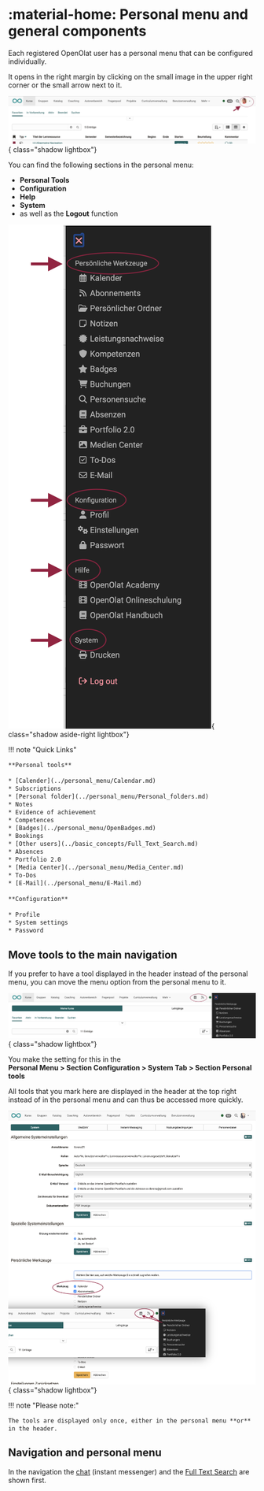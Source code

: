 # :material-home: Personal menu and general components

Each registered OpenOlat user has a personal menu that can be configured individually.

It opens in the right margin by clicking on the small image in the upper right corner or the small arrow next to it.

![pers_menu1_v1_de.png](assets/pers_menu1_v1_de.png){ class="shadow lightbox"}

You can find the following sections in the personal menu:

* **Personal Tools**
* **Configuration**
* **Help**
* **System**
* as well as the **Logout** function

![pers_menu2_v1_de.png](assets/pers_menu2_v1_de.png){ class="shadow aside-right lightbox"}

!!! note "Quick Links"

    **Personal tools**

    * [Calender](../personal_menu/Calendar.md)
    * Subscriptions
    * [Personal folder](../personal_menu/Personal_folders.md)
    * Notes
    * Evidence of achievement
    * Competences
    * [Badges](../personal_menu/OpenBadges.md)
    * Bookings
    * [Other users](../basic_concepts/Full_Text_Search.md)
    * Absences
    * Portfolio 2.0
    * [Media Center](../personal_menu/Media_Center.md)
    * To-Dos
    * [E-Mail](../personal_menu/E-Mail.md)

    **Configuration**

    * Profile
    * System settings
    * Password

## Move tools to the main navigation

If you prefer to have a tool displayed in the header instead of the personal menu, you can move the menu option from the personal menu to it.

![pers_menu_moved_tool_v1_de.png](assets/pers_menu_moved_tool_v1_de.png){ class="shadow lightbox"}

You make the setting for this in the<br>
**Personal Menu > Section Configuration > System Tab > Section Personal tools**

All tools that you mark here are displayed in the header at the top right instead of in the personal menu and can thus be accessed more quickly.

![pers_menu_move_item_v1_de.png](assets/pers_menu_move_item_v1_de.png){ class="shadow lightbox"}

!!! note "Please note:"

    The tools are displayed only once, either in the personal menu **or** in the header.

## Navigation and personal menu

In the navigation the [chat](../basic_concepts/Chat.md) (instant messenger) and the [Full Text Search](../basic_concepts/Full_Text_Search.md) are shown first.
